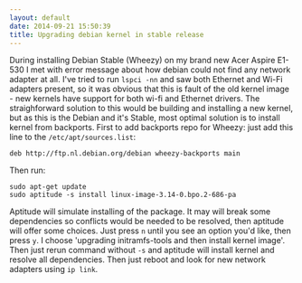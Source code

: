 ```yaml
---
layout: default
date: 2014-09-21 15:50:39
title: Upgrading debian kernel in stable release
---
```


During installing Debian Stable (Wheezy) on my brand new Acer Aspire E1-530 I met with error message about how debian could not find any network adapter at all. I've tried to run `lspci -nn` and saw both Ethernet and Wi-Fi adapters present, so it was obvious that this is fault of the old kernel image - new kernels have support for both wi-fi and Ethernet drivers. The straighforward solution to this would be building and installing a new kernel, but as this is the Debian and it's Stable, most optimal solution is to install kernel from backports. First to add backports repo for Wheezy: just add this line to the `/etc/apt/sources.list`:

	deb http://ftp.nl.debian.org/debian wheezy-backports main

Then run:
	
	sudo apt-get update
	sudo aptitude -s install linux-image-3.14-0.bpo.2-686-pa

Aptitude will simulate installing of the package. It may will break some dependencies so conflicts would be needed to be resolved, then aptitude will offer some choices. Just press `n` until you see an option you'd like, then press `y`. I choose 'upgrading initramfs-tools and then install kernel image'. Then just rerun command without `-s` and aptitude will install kernel and resolve all dependencies. Then just reboot and look for new network adapters using `ip link`.

